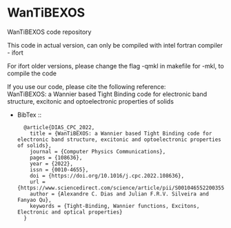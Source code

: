 # WanTiBEXOS
WanTiBEXOS code repository

This code in actual version, can only be compiled with intel fortran compiler - ifort

For ifort older versions, please change the flag -qmkl in makefile for -mkl, to compile the code

If you use our code, please cite the following reference:  
WanTiBEXOS: a Wannier based Tight Binding code for electronic band structure, excitonic and optoelectronic properties of solids

- BibTex ::
        
        @article{DIAS_CPC_2022,
          title = {WanTiBEXOS: a Wannier based Tight Binding code for electronic band structure, excitonic and optoelectronic properties of solids},
          journal = {Computer Physics Communications},
          pages = {108636},
          year = {2022},
          issn = {0010-4655},
          doi = {https://doi.org/10.1016/j.cpc.2022.108636},
          url = {https://www.sciencedirect.com/science/article/pii/S0010465522003551},
          author = {Alexandre C. Dias and Julian F.R.V. Silveira and Fanyao Qu},
          keywords = {Tight-Binding, Wannier functions, Excitons, Electronic and optical properties}
        }
